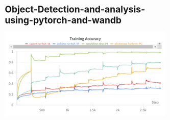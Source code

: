 # Object-Detection-and-analysis-using-pytorch-and-wandb

![alt text](https://github.com/AbhayChowdhry/Object-Detection-and-analysis-using-pytorch-and-wandb/blob/main/media/Training_acc.png)


